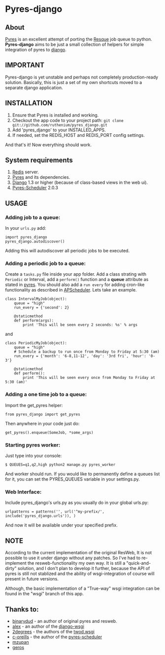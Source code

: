 Pyres-django
============

## About
[Pyres](https://github.com/binarydud/pyres) is an excellent attempt of porting the [Resque](http://github.com/defunkt/resque) job queue to python.
**Pyres-django** aims to be just a small collection of helpers for simple integration of pyres to [django](https://www.djangoproject.com/).

## IMPORTANT

Pyres-django is yet unstable and perhaps not completely production-ready solution.
Basically, this is just a set of my own shortcuts moved to a separate django application.

## INSTALLATION

 1. Ensure that Pyres is installed and working.
 2. Checkout the app code to your project path:
    ```git clone git://github.com/ruthenium/pyres_django.git```
 3. Add 'pyres_django' to your INSTALLED_APPS.
 4. If needed, set the REDIS_HOST and REDIS_PORT config settings.

And that's it! Now everything should work.

## System requirements

 1. [Redis](http://redis.io/) server.
 2. [Pyres](https://github.com/binarydud/pyres) and its dependencies.
 3. [Django](https://www.djangoproject.com/) 1.3 or higher (because of class-based views in the web ui).
 4. [Pyres-Scheduler](https://github.com/c-oreills/pyres-scheduler) 2.0.3

## USAGE

### Adding job to a queue:

In your `urls.py` add:

    import pyres_django
    pyres_django.autodiscover()

Adding this will autodiscover all periodic jobs to be executed.

### Adding a periodic job to a queue:

Create a `tasks.py` file inside your app folder. Add a class strating with `Periodic` or Interval, add a `perform()` function and a __queue__ attribute as stated in [pyres](http://itybits.com/pyres/example.html). You should also add a `run every` for adding cron-like functionality as described in [APScheduler](http://packages.python.org/APScheduler/cronschedule.html).
Lets take an example.

    class IntervalMyJob(object):
        queue = "high"
        run_every = {'second': 2}

        @staticmethod
        def perform(args):
            print 'This will be seen every 2 seconds: %s' % args

and 

    class PeriodicMyJob(object):
        queue = "high"
        # Schedule a backup to run once from Monday to Friday at 5:30 (am)
        run_every = {'month': '6-8,11-12', 'day': '3rd fri', 'hour': '0-3'}

        @staticmethod
        def perform():
            print 'This will be seen every once from Monday to Friday at 5:30 (am)'

### Adding a one time job to a queue:

Import the get_pyres helper:

```from pyres_django import get_pyres```

Then anywhere in your code just do:

```get_pyres().enqueue(SomeJob, *some_args)```

### Starting pyres worker:

Just type into your console:

```$ QUEUES=q1,q2,high python2 manage.py pyres_worker```

And worker should run.
If you would like to permanently define a queues list for it, you can set the PYRES_QUEUES variable in your settings.py.

### Web Interface:

Include pyres_django's urls.py as you usually do in your global urls.py:

```urlpatterns = patterns('', url('^my-prefix/', include('pyres_django.urls')), )```

And now it will be available under your specified prefix.

## NOTE

According to the current implementation of the original ResWeb, It is not possible to use it
under django without any patches. So I've had to re-implement the resweb-functionality my own way.
It is still a "quick-and-dirty" solution, and I don't plan to develop it further, because the API of
pyres is still not stablized and the ability of wsgi-integration of course will present in future versions.

Although, the basic implementation of a "True-way" wsgi integration can be found in the "wsgi" branch of this app.

## Thanks to:

 * [binarydud](https://github.com/binarydud/) - an author of original pyres and resweb.
 * [alex](https://github.com/alex) - an author of the [django-wsgi](https://github.com/alex/django-wsgi)
 * [2degrees](https://github.com/2degrees) - the authors of the [twod.wsgi](https://github.com/2degrees/twod.wsgi)
 * [c-oreills](https://github.com/c-oreills) - the author of the [pyres-scheduler](https://github.com/c-oreills/pyres-scheduler)
 * [mzupan](https://github.com/mzupan)
 * [geros](https://github.com/geros)
